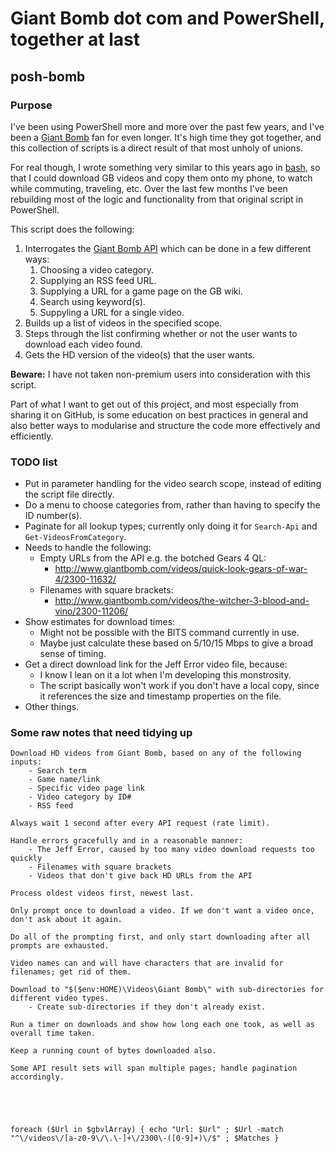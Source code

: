 # Giant Bomb dot com and PowerShell, together at last
## posh-bomb
### Purpose

I've been using PowerShell more and more over the past few years, and I've been a [Giant Bomb][gb] fan for even longer. It's high time they got together, and this collection of scripts is a direct result of that most unholy of unions.

For real though, I wrote something very similar to this years ago in [bash][bash], so that I could download GB videos and copy them onto my phone, to watch while commuting, traveling, etc. Over the last few months I've been rebuilding most of the logic and functionality from that original script in PowerShell.

This script does the following:

1. Interrogates the [Giant Bomb API][gbapi] which can be done in a few different ways:
    1. Choosing a video category.
    1. Supplying an RSS feed URL.
    1. Supplying a URL for a game page on the GB wiki.
    1. Search using keyword(s).
    1. Suppyling a URL for a single video.
1. Builds up a list of videos in the specified scope.
1. Steps through the list confirming whether or not the user wants to download each video found.
1. Gets the HD version of the video(s) that the user wants.

**Beware:** I have not taken non-premium users into consideration with this script.

Part of what I want to get out of this project, and most especially from sharing it on GitHub, is some education on best practices in general and also better ways to modularise and structure the code more effectively and efficiently.

### TODO list

- Put in parameter handling for the video search scope, instead of editing the script file directly.
- Do a menu to choose categories from, rather than having to specify the ID number(s).
- Paginate for all lookup types; currently only doing it for `Search-Api` and `Get-VideosFromCategory`.
- Needs to handle the following:
    - Empty URLs from the API e.g. the botched Gears 4 QL:
        - http://www.giantbomb.com/videos/quick-look-gears-of-war-4/2300-11632/
    - Filenames with square brackets:
        - http://www.giantbomb.com/videos/the-witcher-3-blood-and-vino/2300-11206/
- Show estimates for download times:
    - Might not be possible with the BITS command currently in use.
    - Maybe just calculate these based on 5/10/15 Mbps to give a broad sense of timing.
- Get a direct download link for the Jeff Error video file, because:
    - I know I lean on it a lot when I'm developing this monstrosity.
    - The script basically won't work if you don't have a local copy, since it references the size and timestamp properties on the file.
- Other things.

### Some raw notes that need tidying up

    Download HD videos from Giant Bomb, based on any of the following inputs:
        - Search term
        - Game name/link
        - Specific video page link
        - Video category by ID#
        - RSS feed

    Always wait 1 second after every API request (rate limit).

    Handle errors gracefully and in a reasonable manner:
        - The Jeff Error, caused by too many video download requests too quickly
        - Filenames with square brackets
        - Videos that don't give back HD URLs from the API

    Process oldest videos first, newest last.

    Only prompt once to download a video. If we don't want a video once, don't ask about it again.

    Do all of the prompting first, and only start downloading after all prompts are exhausted.

    Video names can and will have characters that are invalid for filenames; get rid of them.

    Download to "$($env:HOME)\Videos\Giant Bomb\" with sub-directories for different video types.
        - Create sub-directories if they don't already exist.

    Run a timer on downloads and show how long each one took, as well as overall time taken.

    Keep a running count of bytes downloaded also.

    Some API result sets will span multiple pages; handle pagination accordingly.





    foreach ($Url in $gbvlArray) { echo "Url: $Url" ; $Url -match "^\/videos\/[a-z0-9\/\.\-]+\/2300\-([0-9]+)\/$" ; $Matches }

[gb]: http://www.giantbomb.com
[bash]: https://en.wikipedia.org/wiki/Bash_%28Unix_shell%29
[gbapi]: http://www.giantbomb.com/api/
